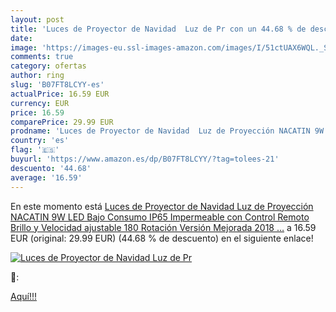 ```yaml
---
layout: post
title: 'Luces de Proyector de Navidad  Luz de Pr con un 44.68 % de descuento'
date: 
image: 'https://images-eu.ssl-images-amazon.com/images/I/51ctUAX6WQL._SL200_.jpg'
comments: true
category: ofertas
author: ring
slug: 'B07FT8LCYY-es'
actualPrice: 16.59 EUR
currency: EUR
price: 16.59
comparePrice: 29.99 EUR
prodname: 'Luces de Proyector de Navidad  Luz de Proyección NACATIN 9W LED Bajo Consumo IP65 Impermeable con Control Remoto  Brillo y Velocidad ajustable 180 Rotación  Versión Mejorada 2018 …'
country: 'es'
flag: '🇪🇸'
buyurl: 'https://www.amazon.es/dp/B07FT8LCYY/?tag=tolees-21'
descuento: '44.68'
average: '16.59'
---
```


En este momento está [Luces de Proyector de Navidad  Luz de Proyección NACATIN 9W LED Bajo Consumo IP65 Impermeable con Control Remoto  Brillo y Velocidad ajustable 180 Rotación  Versión Mejorada 2018 …](https://www.amazon.es/dp/B07FT8LCYY/?tag=tolees-21) a 16.59 EUR (original: 29.99 EUR) (44.68 %  de descuento) en el siguiente enlace!

[![Luces de Proyector de Navidad  Luz de Pr](https://images-eu.ssl-images-amazon.com/images/I/51ctUAX6WQL._SL200_.jpg)](https://www.amazon.es/dp/B07FT8LCYY/?tag=tolees-21)

🔎:


[Aquí!!!](https://www.amazon.es/dp/B07FT8LCYY/?tag=tolees-21)
